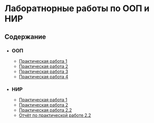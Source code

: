 # Лаборатнорные работы по ООП и НИР

## Содержание
- ### ООП
  - [Практическая работа 1](ООП/Practical_work_1/Practical_work_1/Practical_work_1.cpp)
  - [Практическая работа 2](ООП/Practical_work_2/Practical_work_2.cpp)
  - [Практическая работа 3](ООП/Practical_work_3/Practical_work_3.cpp)
  - [Практическая работа 4](ООП/Practical_work_4/Practical_work_4.cpp)

- ### НИР
  - [Практическая работа 1](НИР/homework_1.R)
  - [Практическая работа 2](НИР/homework_2.R)
  - [Практическая работа 2.2](НИР/homework_2_2.R)
  - [Отчёт по практической работе 2.2](НИР/Отчёт%20по%20задаче%202.2.docx)